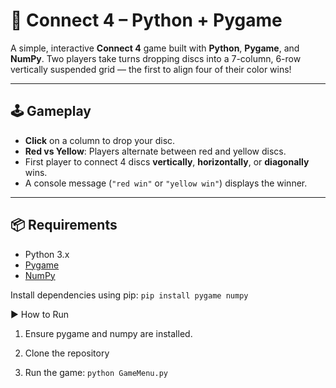 # 🎯 Connect 4 – Python + Pygame

A simple, interactive **Connect 4** game built with **Python**, **Pygame**, and **NumPy**. Two players take turns dropping discs into a 7-column, 6-row vertically suspended grid — the first to align four of their color wins!

---

## 🕹️ Gameplay

- **Click** on a column to drop your disc.
- **Red vs Yellow**: Players alternate between red and yellow discs.
- First player to connect 4 discs **vertically**, **horizontally**, or **diagonally** wins.
- A console message (`"red win"` or `"yellow win"`) displays the winner.

---

## 📦 Requirements

- Python 3.x
- [Pygame](https://www.pygame.org/)
- [NumPy](https://numpy.org/)

Install dependencies using pip:
`pip install pygame numpy`

▶️ How to Run
1. Ensure pygame and numpy are installed.

2. Clone the repository

3. Run the game:
   `python GameMenu.py`

